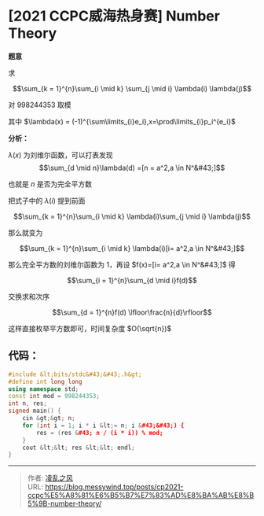 # [2021 CCPC威海热身赛] Number Theory


**题意**

求

$$\sum_{k = 1}^{n}\sum_{i \mid k} \sum_{j \mid i} \lambda(i) \lambda(j)$$

对 $998244353$ 取模

其中 $\lambda(x) = (-1)^{\sum\limits_{i}e_i},x=\prod\limits_{i}p_i^{e_i}$

**分析：**

$\lambda(x)$ 为刘维尔函数，可以打表发现 $$\sum_{d \mid n}\lambda(d) =[n = a^2,a \in N^&#43;]$$

也就是 $n$ 是否为完全平方数

把式子中的 $\lambda(i)$ 提到前面

$$\sum_{k = 1}^{n}\sum_{i \mid k} \lambda(i)\sum_{j \mid i}  \lambda(j)$$

那么就变为

$$\sum_{k = 1}^{n}\sum_{i \mid k} \lambda(i)[i= a^2,a \in N^&#43;]$$

那么完全平方数的刘维尔函数为 $1$，再设 $f(x)=[i= a^2,a \in N^&#43;]$ 得

$$\sum_{i = 1}^{n}\sum_{d \mid i}f(d)$$

交换求和次序

$$\sum_{d = 1}^{n}f(d) \lfloor\frac{n}{d}\rfloor$$

这样直接枚举平方数即可，时间复杂度 $O(\sqrt{n})$

## 代码：
```cpp
#include &lt;bits/stdc&#43;&#43;.h&gt;
#define int long long
using namespace std;
const int mod = 998244353;
int n, res;
signed main() {
    cin &gt;&gt; n;
    for (int i = 1; i * i &lt;= n; i &#43;&#43;) {
        res = (res &#43; n / (i * i)) % mod;
    }
    cout &lt;&lt; res &lt;&lt; endl;
}
```

---

> 作者: [凌乱之风](https://github.com/messywind)  
> URL: https://blog.messywind.top/posts/cp2021-ccpc%E5%A8%81%E6%B5%B7%E7%83%AD%E8%BA%AB%E8%B5%9B-number-theory/  


